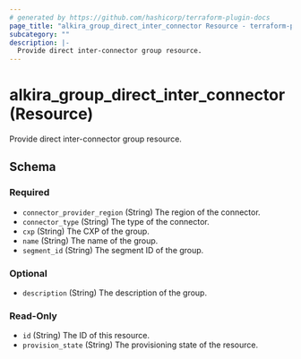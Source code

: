 ```yaml
---
# generated by https://github.com/hashicorp/terraform-plugin-docs
page_title: "alkira_group_direct_inter_connector Resource - terraform-provider-alkira"
subcategory: ""
description: |-
  Provide direct inter-connector group resource.
---
```


# alkira_group_direct_inter_connector (Resource)

Provide direct inter-connector group resource.



<!-- schema generated by tfplugindocs -->
## Schema

### Required

- `connector_provider_region` (String) The region of the connector.
- `connector_type` (String) The type of the connector.
- `cxp` (String) The CXP of the group.
- `name` (String) The name of the group.
- `segment_id` (String) The segment ID of the group.

### Optional

- `description` (String) The description of the group.

### Read-Only

- `id` (String) The ID of this resource.
- `provision_state` (String) The provisioning state of the resource.


